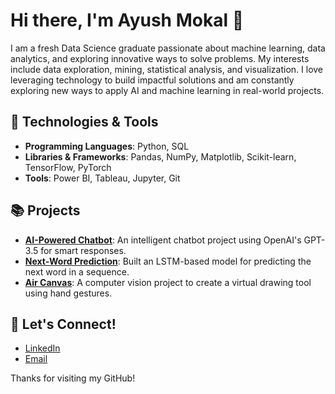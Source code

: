 # Hi there, I'm Ayush Mokal 👋

I am a fresh Data Science graduate passionate about machine learning, data analytics, and exploring innovative ways to solve problems. My interests include data exploration, mining, statistical analysis, and visualization. I love leveraging technology to build impactful solutions and am constantly exploring new ways to apply AI and machine learning in real-world projects.

## 🔧 Technologies & Tools
- **Programming Languages**: Python, SQL
- **Libraries & Frameworks**: Pandas, NumPy, Matplotlib, Scikit-learn, TensorFlow, PyTorch
- **Tools**: Power BI, Tableau, Jupyter, Git

## 📚 Projects
- **[AI-Powered Chatbot](#)**: An intelligent chatbot project using OpenAI's GPT-3.5 for smart responses.
- **[Next-Word Prediction](#)**: Built an LSTM-based model for predicting the next word in a sequence.
- **[Air Canvas](#)**: A computer vision project to create a virtual drawing tool using hand gestures.

## 🚀 Let's Connect!
- [LinkedIn](https://www.linkedin.com/in/ayushmokal)
- [Email](mailto:ayushmokal50@gmail.com)

Thanks for visiting my GitHub!
